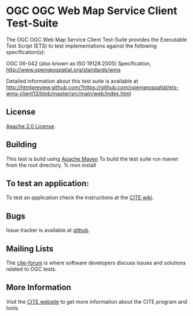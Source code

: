# OGC OGC Web Map Service Client Test-Suite

The OGC OGC Web Map Service Client Test-Suite provides the Executable Test Script (ETS) to test implementations against the following specification(s):

OGC 06-042 (also known as ISO 19128:2005) Specification, http://www.opengeospatial.org/standards/wms


Detailed information about this test suite is available at  http://htmlpreview.github.com/?https://github.com/opengeospatial/ets-wms-client13/blob/master/src/main/web/index.html

## License

[Apache 2.0 License](LICENSE.md).

## Building

This test is build using [Apache Maven](http://maven.apache.org/) To 
build the test suite run maven from the root directory.
   % mvn install
     
## To test an application:

To test an application check the instructions at the [CITE wiki](http://cite.opengeospatial.org/easytesting).


## Bugs

Issue tracker is available at [github](https://github.com/opengeospatial/ets-wms-client13/issues).

## Mailing Lists

The [cite-forum](http://cite.opengeospatial.org/forum) is where software developers discuss issues and solutions related to OGC tests. 

## More Information

Visit the [CITE website](http://cite.opengeospatial.org/) to get more information about the CITE program and tools.


